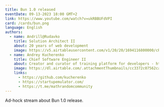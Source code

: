 ```yaml
---
title: Bun 1.0 released
eventDate: 09-13-2023 18:00 GMT+2
link: https://www.youtube.com/watch?v=ukRBBUFdVPI
card: /cards/bun.png
language: English
authors:
  - name: Andrill@Rudavko
    title: Solution Architect II
    about: 20 years of web development
    image: https://v5.airtableusercontent.com/v1/20/20/1694116800000/cRpo0i3CoT5cRzlezZVjyw/Q7Iei15ubLgBkWj3lrOC1hFH-l2eY9EoW6T61kS8Ej1vmHtPhL-ERbhQVTNZkuZlMr77QhT7xTtl-0ikaZKn_A/A3y7ec8xoavIWqYA85cpb_8QuAWJ0PFcDff4zXxrcEo
  - name: Andrey Kucherenko
    title: Chief Software Engineer II
    about: Creator and curator of training platform for developers - https://startupemulator.com/. Math.random() community leader - https://t.me/mathrandomcommunity. Engineer with more than 19 years of experience in IT. For the last 10 years I have been working in EPAM company. Main areas of my professional interest are - javascript based technologies, frontend and backend architecture, mobile development, web development, IoT and hardware development, TDD, CI/CD, DevOps, Databases etc. Open source contributor, author and maintainer of popular copy/paste detector named jscpd. I was born in a family of engineers, that’s why I respect different engineering areas ranging from mechanics to IT.
    image: https://dl.airtable.com/.attachmentThumbnails/cc3372c07562ca4ade6345e8e0dc8890/71e703bb
    links:
      - https://github.com/kucherenko
      - https://startupemulator.com/
      - https://t.me/mathrandomcommunity
---
```


Ad-hock stream about Bun 1.0 release.
